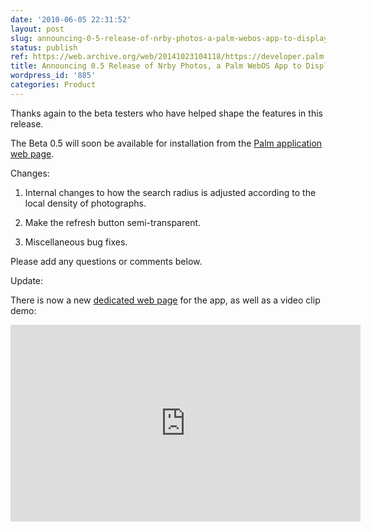 ```yaml
---
date: '2010-06-05 22:31:52'
layout: post
slug: announcing-0-5-release-of-nrby-photos-a-palm-webos-app-to-display-nearby-photographs
status: publish
ref: https://web.archive.org/web/20141023104118/https://developer.palm.com/webChannel/index.php?packageid=org.eamonn.nrby
title: Announcing 0.5 Release of Nrby Photos, a Palm WebOS App to Display Nearby Photographs
wordpress_id: '885'
categories: Product
---
```


Thanks again to the beta testers who have helped shape the features in this release.

The Beta 0.5 will soon be available for installation from the [Palm application web page](https://web.archive.org/web/20141023104118/https://developer.palm.com/webChannel/index.php?packageid=org.eamonn.nrby).

Changes:


  1. Internal changes to how the search radius is adjusted according to the local density of photographs.


  2. Make the refresh button semi-transparent.


  3. Miscellaneous bug fixes.


Please add any questions or comments below.

Update:

There is now a new [dedicated web page](http://www.nrby.eamonn.org/) for the app, as well as a video clip demo:

<iframe width="560" height="315" src="https://www.youtube.com/embed/0-gXpFuqdEU" frameborder="0" allow="accelerometer; autoplay; encrypted-media; gyroscope; picture-in-picture" allowfullscreen></iframe>

